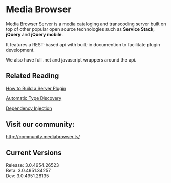 Media Browser
============

Media Browser Server is a media cataloging and transcoding server built on top of other popular open source technologies such as **Service Stack**, **jQuery** and **jQuery mobile**.

It features a REST-based api with built-in documention to facilitate plugin development.

We also have full .net and javascript wrappers around the api.


## Related Reading ##

[How to Build a Server Plugin](https://github.com/MediaBrowser/MediaBrowser/wiki/How-to-build-a-Server-Plugin "How to build a server plugin")

[Automatic Type Discovery](https://github.com/MediaBrowser/MediaBrowser/wiki/Automatic-Type-Discovery "Automatic Type Discovery")

[Dependency Injection](https://github.com/MediaBrowser/MediaBrowser/wiki/Dependency-Injection "Dependency Injection")

## Visit our community: ##

http://community.mediabrowser.tv/

## Current Versions ##

Release: 3.0.4954.26523<br/>
Beta: 3.0.4951.34257<br/>
Dev: 3.0.4951.28135
